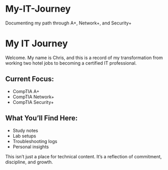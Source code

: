 # My-IT-Journey
Documenting my path through A+, Network+, and Security+
# My IT Journey

Welcome. My name is Chris, and this is a record of my transformation from working two hotel jobs to becoming a certified IT professional.

## Current Focus:
- CompTIA A+
- CompTIA Network+
- CompTIA Security+

## What You’ll Find Here:
- Study notes
- Lab setups
- Troubleshooting logs
- Personal insights

This isn’t just a place for technical content. It’s a reflection of commitment, discipline, and growth.
